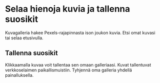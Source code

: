 # Selaa hienoja kuvia ja tallenna suosikit

Kuvagalleria hakee Pexels-rajapinnasta ison joukon kuvia. Etsi omat kuvasi tai selaa etusivulla.

## Tallenna suosikit

Klikkaamalla kuvaa voit tallentaa sen omaan galleriaasi. Kuvat tallentuvat verkkoselaimen paikallismuistiin. 
Tyhjennä oma galleria yhdellä painalluksella.

